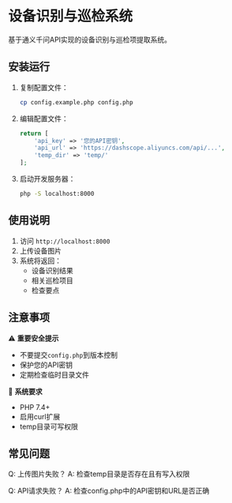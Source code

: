 # 设备识别与巡检系统

基于通义千问API实现的设备识别与巡检项提取系统。

## 安装运行

1. 复制配置文件：
   ```bash
   cp config.example.php config.php
   ```

2. 编辑配置文件：
   ```php
   return [
       'api_key' => '您的API密钥',
       'api_url' => 'https://dashscope.aliyuncs.com/api/...',
       'temp_dir' => 'temp/'
   ];
   ```

3. 启动开发服务器：
   ```bash
   php -S localhost:8000
   ```

## 使用说明

1. 访问 `http://localhost:8000`
2. 上传设备图片
3. 系统将返回：
   - 设备识别结果
   - 相关巡检项目
   - 检查要点

## 注意事项

⚠️ **重要安全提示**
- 不要提交`config.php`到版本控制
- 保护您的API密钥
- 定期检查临时目录文件

🔧 **系统要求**
- PHP 7.4+
- 启用curl扩展
- temp目录可写权限

## 常见问题

Q: 上传图片失败？
A: 检查temp目录是否存在且有写入权限

Q: API请求失败？
A: 检查config.php中的API密钥和URL是否正确